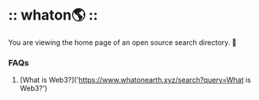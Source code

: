 # :: whaton🌎 ::
You are viewing the home page of an open source search directory. 🦄

### FAQs
1. [What is Web3?]('https://www.whatonearth.xyz/search?query=What is Web3?')
